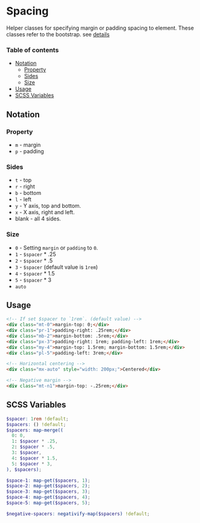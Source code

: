 # Spacing

Helper classes for specifying margin or padding spacing to element. These classes refer to the bootstrap. see [details](https://getbootstrap.com/docs/4.0/utilities/spacing/)

### Table of contents

- [Notation](#Notation)
  - [Property](#Property)
  - [Sides](#Sides)
  - [Size](#Size)
- [Usage](#usage)
- [SCSS Variables](#scss-variables)

## Notation

### Property

- `m` - margin
- `p` - padding

### Sides

- `t` - top
- `r` - right
- `b` - bottom
- `l` - left
- `y` - Y axis, top and bottom.
- `x` - X axis, right and left.
- blank - all 4 sides.

### Size

- `0` - Setting `margin` or `padding` to `0`.
- `1` - `$spacer` * .25
- `2` - `$spacer` * .5
- `3` - `$spacer` (default value is `1rem`)
- `4` - `$spacer` * 1.5
- `5` - `$spacer` * 3
- `auto`

## Usage

``` html
<!-- If set $spacer to `1rem`. (default value) -->
<div class="mt-0">margin-top: 0;</div>
<div class="pr-1">padding-right: .25rem;</div>
<div class="mb-2">margin-bottom: .5rem;</div>
<div class="px-3">padding-right: 1rem; padding-left: 1rem;</div>
<div class="my-4">margin-top: 1.5rem; margin-bottom: 1.5rem;</div>
<div class="pl-5">padding-left: 3rem;</div>

<!-- Horizontal centering -->
<div class="mx-auto" style="width: 200px;">Centered</div>

<!-- Negative margin -->
<div class="mt-n1">margin-top: -.25rem;</div>
```

## SCSS Variables

``` scss
$spacer: 1rem !default;
$spacers: () !default;
$spacers: map-merge((
  0: 0,
  1: $spacer * .25,
  2: $spacer * .5,
  3: $spacer,
  4: $spacer * 1.5,
  5: $spacer * 3,
), $spacers);

$space-1: map-get($spacers, 1);
$space-2: map-get($spacers, 2);
$space-3: map-get($spacers, 3);
$space-4: map-get($spacers, 4);
$space-5: map-get($spacers, 5);

$negative-spacers: negativify-map($spacers) !default;
```
